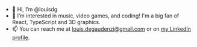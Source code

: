 - 👋 Hi, I’m @louisdg
- 👀 I’m interested in music, video games, and coding! I'm a big fan of React, TypeScript and 3D graphics.
- 📫 You can reach me at louis.degaudenzi@gmail.com or on [my LinkedIn profile](https://www.linkedin.com/in/louis-degaudenzi/).
